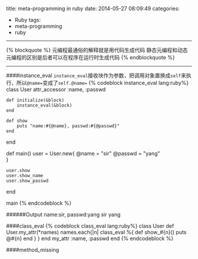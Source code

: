 title: meta-programming in ruby
date: 2014-05-27 08:09:49
categories:
- Ruby
tags: 
- meta-programming 
- ruby
---

{% blockquote %}
元编程最通俗的解释就是用代码生成代码
静态元编程和动态元编程的区别是后者可以在程序在运行时生成代码
{% endblockquote %}

---------------------------------------


####instance_eval
`instance_eval`接收块作为参数，把调用对象置换成`self`来执行，所以`@name=`变成了`self.@name=`
{% codeblock instance_eval lang:ruby%}
class User
    attr_accessor :name, :passwd
    
    def initialize(&block)
        instance_eval(&block)
    end

    def show
        puts "name:#{@name}, passwd:#{@passwd}"
    end
end

def main()
    user = User.new{
        @name = "sir"
        @passwd = "yang"	
    }

    user.show
    user.show_name
    user.show_passwd
end

main
{% endcodeblock %}

######Output
	name:sir, passwd:yang
	sir
	yang





####class_eval
{% codeblock class_eval lang:ruby%}
class User
    def User.my_attr(*names)
        names.each{|n|
            class_eval %{
                def show_#{n}()
                    puts @#{n}
                end
            }
        }
    end
    my_attr :name, :passwd
end
{% endcodeblock %}


####method_missing
